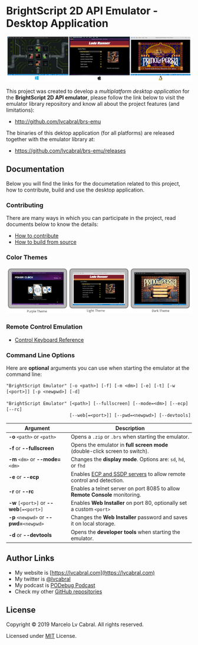 # BrightScript 2D API Emulator - Desktop Application
<p align="center">
<img alt="Emulator Desktop Apps" src="docs/images/brs-emu-app.png?raw=true"/>
</p>

This project was created to develop a _multiplatform desktop application_ for the **BrightScript 2D API emulator**, please follow the link below to visit the emulator library repository and know all about the project features (and limitations):
- http://github.com/lvcabral/brs-emu

The binaries of this dektop application (for all platforms) are released together with the emulator library at:
- https://github.com/lvcabral/brs-emu/releases

## Documentation

Below you will find the links for the documetation related to this project, how to contribute, build and use the desktop application.

### Contributing

There are many ways in which you can participate in the project, read documents below to know the details:

* [How to contribute](docs/contributing.md)
* [How to build from source](docs/build-from-source.md)

### Color Themes
![Screen Themes](docs/images/screeshot-themes.png?raw=true)

### Remote Control Emulation

* [Control Keyboard Reference](docs/control-reference.md)

### Command Line Options

Here are **optional** arguments you can use when starting the emulator at the command line:

```
"BrightScript Emulator" [-o <path>] [-f] [-m <dm>] [-e] [-t] [-w [<port>]] [-p <newpwd>] [-d]

"BrightScript Emulator" [<path>] [--fullscreen] [--mode=<dm>] [--ecp] [--rc] 
                        [--web[=<port>]] [--pwd=<newpwd>] [--devtools]
```

|Argument                                |Description                                                                  |
|----------------------------------------|-----------------------------------------------------------------------------|
|**-o** `<path>` or `<path>`             | Opens  a `.zip` or `.brs` when starting the emulator.                       |
|**-f** or **--fullscreen**             | Opens the emulator in **full screen mode** (double-click screen to switch).|
|**-m** `<dm>` or **--mode=**`<dm>`     | Changes the **display mode**. Options are: `sd`, `hd`, or `fhd`              |
|**-e** or **--ecp**                     | Enables [ECP and SSDP servers](https://developer.roku.com/en-ca/docs/developer-program/debugging/external-control-api.md) to allow remote control and detection.|
|**-r** or **--rc**                 | Enables a telnet server on port 8085 to allow **Remote Console** monitoring.|
|**-w** `[<port>]` or **--web**`[=<port>]`   | Enables **Web Installer** on port 80, optionally set a custom `<port>`|
|**-p** `<newpwd>` or **--pwd=**`<newpwd>`| Changes the **Web Installer** password and saves it on local storage. |
|**-d** or **--devtools**                | Opens the **developer tools** when starting the emulator.              |

## Author Links
- My website is [https://lvcabral.com](https://lvcabral.com)
- My twitter is [@lvcabral](https://twitter.com/lvcabral)
- My podcast is [PODebug Podcast](http://podebug.com)
- Check my other [GitHub repositories ](https://github.com/lvcabral)

## License

Copyright © 2019 Marcelo Lv Cabral. All rights reserved.

Licensed under [MIT](LICENSE) License.

